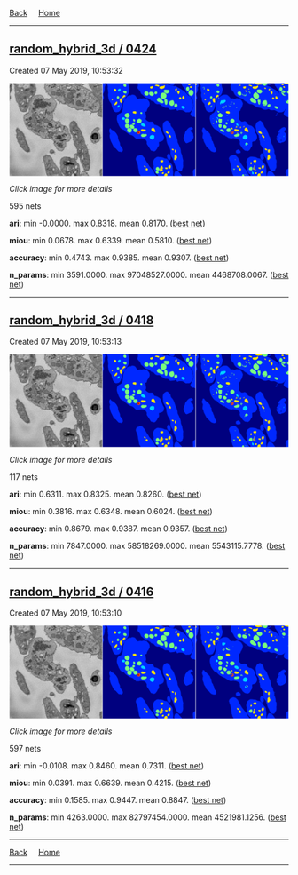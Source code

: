 
[Back](..)&nbsp;&nbsp;&nbsp;&nbsp;&nbsp;[Home](https://leapmanlab.github.io/snapshots)

---

<div class="summary"><a href="0424"><h2>random_hybrid_3d / 0424</h2></a><p>Created 07 May 2019, 10:53:32
</p><a href="0424"><img src="0424/290/0/media/summary.png" align="center"></a><p><i>Click image for more details</i>
</p></div>

595 nets

**ari**: min -0.0000. max 0.8318. mean 0.8170.  ([best net](0424/38/1))

**miou**: min 0.0678. max 0.6339. mean 0.5810.  ([best net](0424/290/0))

**accuracy**: min 0.4743. max 0.9385. mean 0.9307.  ([best net](0424/79/1))

**n_params**: min 3591.0000. max 97048527.0000. mean 4468708.0067.  ([best net](0424/74/1))

---

<div class="summary"><a href="0418"><h2>random_hybrid_3d / 0418</h2></a><p>Created 07 May 2019, 10:53:13
</p><a href="0418"><img src="0418/27/1/media/summary.png" align="center"></a><p><i>Click image for more details</i>
</p></div>

117 nets

**ari**: min 0.6311. max 0.8325. mean 0.8260.  ([best net](0418/81/0))

**miou**: min 0.3816. max 0.6348. mean 0.6024.  ([best net](0418/27/1))

**accuracy**: min 0.8679. max 0.9387. mean 0.9357.  ([best net](0418/32/0))

**n_params**: min 7847.0000. max 58518269.0000. mean 5543115.7778.  ([best net](0418/36/0))

---

<div class="summary"><a href="0416"><h2>random_hybrid_3d / 0416</h2></a><p>Created 07 May 2019, 10:53:10
</p><a href="0416"><img src="0416/129/0/media/summary.png" align="center"></a><p><i>Click image for more details</i>
</p></div>

597 nets

**ari**: min -0.0108. max 0.8460. mean 0.7311.  ([best net](0416/69/0))

**miou**: min 0.0391. max 0.6639. mean 0.4215.  ([best net](0416/129/0))

**accuracy**: min 0.1585. max 0.9447. mean 0.8847.  ([best net](0416/69/0))

**n_params**: min 4263.0000. max 82797454.0000. mean 4521981.1256.  ([best net](0416/294/0))

---

[Back](..)&nbsp;&nbsp;&nbsp;&nbsp;&nbsp;[Home](https://leapmanlab.github.io/snapshots)

---